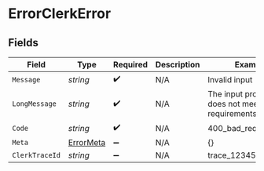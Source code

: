 # ErrorClerkError


## Fields

| Field                                              | Type                                               | Required                                           | Description                                        | Example                                            |
| -------------------------------------------------- | -------------------------------------------------- | -------------------------------------------------- | -------------------------------------------------- | -------------------------------------------------- |
| `Message`                                          | *string*                                           | :heavy_check_mark:                                 | N/A                                                | Invalid input                                      |
| `LongMessage`                                      | *string*                                           | :heavy_check_mark:                                 | N/A                                                | The input provided does not meet the requirements. |
| `Code`                                             | *string*                                           | :heavy_check_mark:                                 | N/A                                                | 400_bad_request                                    |
| `Meta`                                             | [ErrorMeta](../../Models/Components/ErrorMeta.md)  | :heavy_minus_sign:                                 | N/A                                                | {}                                                 |
| `ClerkTraceId`                                     | *string*                                           | :heavy_minus_sign:                                 | N/A                                                | trace_123456789abcd                                |